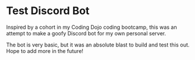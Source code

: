 # Test Discord Bot

Inspired by a cohort in my Coding Dojo coding bootcamp, this was an attempt to make a goofy Discord bot for my own personal server.

The bot is very basic, but it was an absolute blast to build and test this out. Hope to add more in the future!
